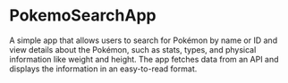 # PokemoSearchApp

A simple app that allows users to search for Pokémon by name or ID and view details about the Pokémon, such as stats, types, and physical information like weight and height. The app fetches data from an API and displays the information in an easy-to-read format.
